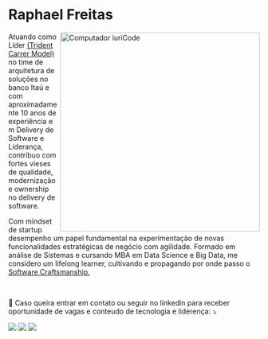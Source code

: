 <h1>Raphael Freitas</h1>

<img src="https://raw.githubusercontent.com/MicaelliMedeiros/micaellimedeiros/master/image/computer-illustration.png" min-width="400px" max-width="400px" width="400px" align="right" alt="Computador iuriCode">

<p align="left"> 
    Atuando como Líder <a href="https://www.thekua.com/atwork/2019/02/the-trident-model-of-career-development/">(Trident Carrer Model)</a> no time de arquitetura de soluções no banco Itaú e com aproximadamente 10 anos de experiência em Delivery de Software e Liderança, contribuo com fortes vieses de qualidade, modernização e ownership no delivery de software. 
</p>

<p align="left">
    Com mindset de startup desempenho um papel fundamental na experimentação de novas funcionalidades estratégicas de negócio com agilidade.
    Formado em análise de Sistemas e cursando MBA em Data Science e Big Data, me considero um lifelong learner, cultivando e propagando por onde passo o <a href="https://bytesdontbite.com/2010/10/18/o-que-e-software-craftsmanship/">Software Craftsmanship.</a>
</p>
<br>

<p align="left">
  💌 Caso queira entrar em contato ou seguir no linkedin para receber oportunidade de vagas e conteudo de tecnologia e liderença: ⤵️
</p>

<p align="left">
  <a href="#" alt="Gmail">
  <img src="https://img.shields.io/badge/-Gmail-FF0000?style=flat-square&labelColor=FF0000&logo=gmail&logoColor=white&link=https://mail.google.com/mail/?view=cm&fs=1&tf=1&to=raphael.freitas.pessoal@gmail.com" /></a>

  <a href="#" alt="Linkedin">
  <img src="https://img.shields.io/badge/-Linkedin-0e76a8?style=flat-square&logo=Linkedin&logoColor=white&link=https://www.linkedin.com/in/raphael-freitas-santos/" /></a>

  <a href="#" alt="WhatsApp">
  <img src="https://img.shields.io/badge/-WhatsApp-25d366?style=flat-square&labelColor=25d366&logo=whatsapp&logoColor=white&link=https://wa.me/5511992631777"/></a>
</p>  
